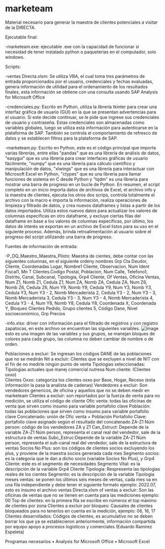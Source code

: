 # marketeam
Material necesario para generar la maestra de clientes potenciales a visitar de la DIRECTA.

Ejecutable final:

-marketeam.exe: ejecutable .exe con la capacidad de funcionar si necesidad de tener instalado python o paqueterias en el computador, solo windows.

Scripts:

-ventas Directa.xlsm: Se utiliza VBA, el cual toma tres parámetros de entrada proporcionados por el usuario, credenciales y fechas evaluadas, genera información de utilidad para el ordenamiento de los resultados finales, esta información se obtiene con una consulta usando SAP Analysis for Microsoft Office

-credenciales.py: Escrito en Python, utiliza la librería tkinter para crear una interfaz gráfica de usuario (GUI) en la que se presentan advertencias para el usuario. Si este decide continuar, se le pide que ingrese sus credenciales de usuario y contraseña. Estas credenciales son almacenadas como variables globales, luego se utiliza esta información para autenticarse en la plataforma de SAP. También se controla el comportamiento de refresco de datos y se establecen filtros para la plataforma de SAP. 

-marketeam.py: Escrito en Python, este es el código principal que importa varias librerías, entre ellas "pandas" que es una librería de análisis de datos, "easygui" que es una librería para crear interfaces gráficas de usuario fácilmente, "numpy" que es una librería para cálculo científico y manipulación de datos, "xlwings" que es una librería para interactuar con Microsoft Excel en Python, "ctypes" que es una librería para llamar funciones de sistema en C desde Python y "tqdm" es una librería para mostrar una barra de progreso en un bucle de Python. En resumen, el script completo en un inicio importa datos de archivos de Excel, el archivo info y la maestra de clientes, ejecuta los otros dos scrips, controla totalmente el archivo con la macro e importa la información, realiza operaciones de limpieza y filtrado de datos, y crea nuevos dataframes y listas a partir de los datos importados. Utiliza estos nuevos datos para actualizar los valores de columnas específicas en otro dataframe, y excluye ciertas filas del dataframe en base a los valores de columnas específicas, por último, los datos de interés se exportan en un archivo de Excel listos para su uso en el siguiente proceso. Además, brinda retroalimentación al usuario sobre el progreso del script utilizando una barra de progreso.


Fuentes de información de entrada:

-P_DQ_Maestro_Maestra_Piloto: Maestra de cientes, debe contar con las siguientes columnas, en el siguiente ordeny nombres
Grp Cta Deudor,	Cliente,	Coordenadas Lugar,	Nombre1 Cliente,	Observacion,	Num Ident Fiscal1,	Mn T Clientes.Codigo Postal,	Poblacion,	Num Calle,	Telefono1,	Distrito,	Canal,	Subcanal,	Tipologia,	Grp4 Cliente,	Of Ventas,	Oficina Ventas,	Num Z1,	Nomb Z1,	Cedula Z1,	Num ZA,	Nomb ZA,	Cedula ZA,	Num Z6,	Nomb Z6,	Cedula Z6,	Num Y9,	Nomb Y9,	Cedula Y9,	Num Y3,	Nomb Y3,	Cedula Y3,	Num Y3 - 2,	Nomb Mercaderista 2,	Cedula Y3 - 2,	Num Y3 - 3,	Nomb Mercaderista 3,	Cedula Y3 - 3,	Num Y3 - 4,	Nomb Mercaderista 4,	Cedula Y3 - 4,	Num Y8,	Nomb Y8,	Cedula Y8,	Coordenada X,	Coordenada Y,	Bloqueo Clientes Pedido,	Grupo clientes 5,	Código Dane,	Nivel socioeconómico,	Grp Precios



-info.xlsx: driver con información para el filtrado de registros y con registro zapatocas, en este archivo se encuentran las siguientes variables.
![image](https://user-images.githubusercontent.com/86368935/215811323-334146d6-e9c3-46f3-a6f7-1c9025bd6fc0.png) esto es una imagen de las variables y sus grupos, se manejan bloques de colores para cada grupo, las columna no deben cambiar de nombre o de orden.

Poblaciones a excluir: Se ingresan los códigos DANE de las poblaciones que no se medirán
Nit a excluir: Clientes que se excluyen a nivel de NIT con el fin de no medirle ningún punto de venta
Tipologias seleccionadas: Tipologias actuales que manej comercial nutresa
Num cliente: (Clientes oxxo)  
Clientes Oxxo: categoriza los clientes oxxo por Base, Hogar, Receso (esta información la pasa la analista de cadenas)
Vendedores a excluir: Son vendedores genericos, de oficina y aquellos que no se deben medir en marketeam
Clientes a excluir: son reportados por la fuerza de venta para no medición, se utiliza el código de cliente
Ofic venta: todas las oficinas de venta que sirven como insumo para variable portafolio clave
Población: todas las poblaciones que sirven como insumo para variable portafolio clave
Concatenado: unión de Ofic venta + Población
Portafolio Clave: portafolio clave asignado según el resultado del concatenado
ZA-Z1 Núm person: código de los vendedores ZA y Z1
Can_Estruct: Depende de la variable ZA-Z1 Núm person, representa el canal real del vendedor, sale de la estructura de ventas
Subc_Estruc:Depende de la variable ZA-Z1 Núm person, representa el sub-canal real del vendedor, sale de la estructura de ventas
Socios No Plus: son los códigos de clientes socios excluyendo los plus, y proviene de la maestra socios generada cada mes
Segmento socios: es la categoria que le dan a dicho socio (variable Socios No Plus), y
Grp4 Cliente: este es el segmento de necesidades 
Segmento Vital: es la descripción de la variable Grp4 Cliente
Tipologia: Respresenta las tipologias reales de los cientes
Segmento:	es la descripción de la variable Tipologia
meses ventas: se ponen los últimos seis meses de ventas, cada mes va en una fila independiente y debe tener el siguiente formato ejemplo: 2022.07, esto es insumo el archivo ventas Directa.xlsm
of ventas a excluir: Son las oficinas de ventas que no se tienen en cuenta para las mediciones ejemplo: 00 
Top de clientes: en la primera fila se escribe en números el top máximo de clientes por zona
Clientes a excluir por bloqueo: Causales de clientes bloqueados para no tenerlos en cuenta en la medición, ejemplo: 06, 16, 17
Clientes desarrollados: Códigos de clientes, es acumulativo no se deben borrar los que ya se establecieron anteriormente, información compartida por equipo apoyo a procesos logisticos y comerciales (Eduardo Ramirez Espeleta)  



Programas necesarios
• Analysis for Microsoft Office
• Microsoft Excel

